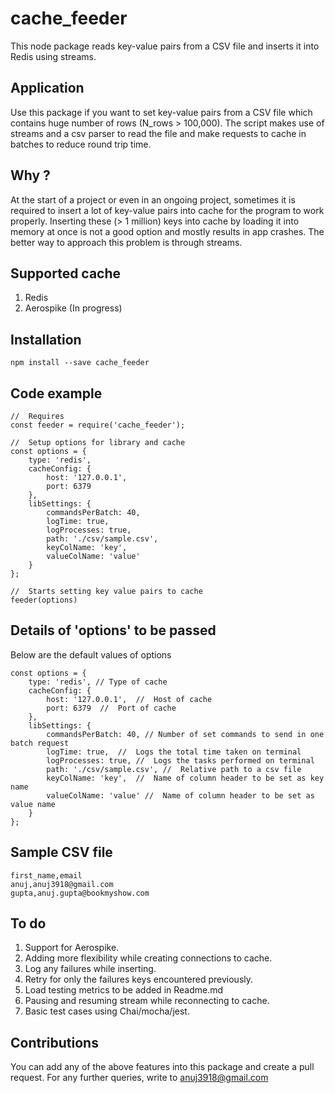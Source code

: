 # cache_feeder
This node package reads key-value pairs from a CSV file and inserts it into Redis using streams.

## Application
Use this package if you want to set key-value pairs from a CSV file which contains huge number of rows (N_rows > 100,000).
The script makes use of streams and a csv parser to read the file and make requests to cache in batches to reduce round trip time.

## Why ?
At the start of a project or even in an ongoing project, sometimes it is required to insert a lot of key-value pairs into cache for the program to work properly. Inserting these (> 1 million) keys into cache by loading it into memory at once is not a good option and mostly results in app crashes. The better way to approach this problem is through streams.

## Supported cache
1. Redis
2. Aerospike (In progress)

## Installation
```
npm install --save cache_feeder
```

## Code example
```
//  Requires 
const feeder = require('cache_feeder');

//  Setup options for library and cache
const options = {
	type: 'redis',
	cacheConfig: {
		host: '127.0.0.1',
		port: 6379
	},
	libSettings: {
		commandsPerBatch: 40,
		logTime: true,
		logProcesses: true,
		path: './csv/sample.csv',
		keyColName: 'key',
		valueColName: 'value'
	}
};

//  Starts setting key value pairs to cache
feeder(options)
```

## Details of 'options' to be passed
Below are the default values of options
```
const options = {
	type: 'redis', // Type of cache
	cacheConfig: {
		host: '127.0.0.1',  //  Host of cache
		port: 6379  //  Port of cache
	},
	libSettings: {
		commandsPerBatch: 40, // Number of set commands to send in one batch request
		logTime: true,  //  Logs the total time taken on terminal
		logProcesses: true, //  Logs the tasks performed on terminal
		path: './csv/sample.csv', //  Relative path to a csv file
		keyColName: 'key',  //  Name of column header to be set as key name
		valueColName: 'value' //  Name of column header to be set as value name
	}
};
```

## Sample CSV file
```
first_name,email
anuj,anuj3918@gmail.com
gupta,anuj.gupta@bookmyshow.com
```
## To do
1. Support for Aerospike.
2. Adding more flexibility while creating connections to cache.
3. Log any failures while inserting.
4. Retry for only the failures keys encountered previously.
5. Load testing metrics to be added in Readme.md
6. Pausing and resuming stream while reconnecting to cache.
7. Basic test cases using Chai/mocha/jest.


## Contributions
You can add any of the above features into this package and create a pull request.
For any further queries, write to anuj3918@gmail.com
